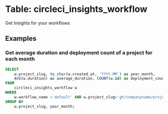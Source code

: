 # Table: circleci_insights_workflow

Get Insights for your workflows

## Examples

### Get average duration and deployment count of a project for each month

```sql
SELECT 
    w.project_slug, to_char(w.created_at, 'YYYY-MM') as year_month, 
    AVG(w.duration) as average_duration, COUNT(w.id) as deployment_count
FROM 
    circleci_insights_workflow w
WHERE 
    w.workflow_name ='default' AND w.project_slug='gh/companyname/projectname' and w.branch ='main' AND w.status='success'
GROUP BY
    w.project_slug, year_month;
```
